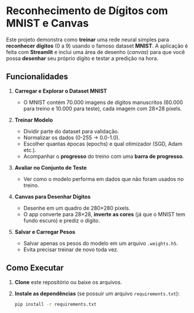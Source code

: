 # Reconhecimento de Dígitos com MNIST e Canvas

Este projeto demonstra como **treinar** uma rede neural simples para **reconhecer dígitos** (0 a 9) usando o famoso dataset **MNIST**. A aplicação é feita com **Streamlit** e inclui uma área de desenho (*canvas*) para que você possa **desenhar** seu próprio dígito e testar a predição na hora.

## Funcionalidades

1. **Carregar e Explorar o Dataset MNIST**  
   - O MNIST contém 70.000 imagens de dígitos manuscritos (60.000 para treino e 10.000 para teste), cada imagem com 28×28 pixels.

2. **Treinar Modelo**  
   - Dividir parte do dataset para validação.  
   - Normalizar os dados (0-255 → 0.0-1.0).  
   - Escolher quantas épocas (epochs) e qual otimizador (SGD, Adam etc.).  
   - Acompanhar o **progresso** do treino com uma **barra de progresso**.

3. **Avaliar no Conjunto de Teste**  
   - Ver como o modelo performa em dados que não foram usados no treino.

4. **Canvas para Desenhar Dígitos**  
   - Desenhe em um quadro de 280×280 pixels.  
   - O app converte para 28×28, **inverte as cores** (já que o MNIST tem fundo escuro) e prediz o dígito.

5. **Salvar e Carregar Pesos**  
   - Salvar apenas os pesos do modelo em um arquivo `.weights.h5`.  
   - Evita precisar treinar de novo toda vez.

## Como Executar

1. **Clone** este repositório ou baixe os arquivos.

2. **Instale as dependências** (se possuir um arquivo `requirements.txt`):
   ```bash
   pip install -r requirements.txt
